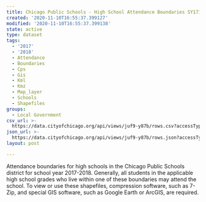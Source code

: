 ```yaml
---
title: Chicago Public Schools - High School Attendance Boundaries SY1718
created: '2020-11-10T16:55:37.399127'
modified: '2020-11-10T16:55:37.399138'
state: active
type: dataset
tags:
  - '2017'
  - '2018'
  - Attendance
  - Boundaries
  - Cps
  - Gis
  - Kml
  - Kmz
  - Map_layer
  - Schools
  - Shapefiles
groups:
  - Local Government
csv_url: >-
  https://data.cityofchicago.org/api/views/juf9-y87b/rows.csv?accessType=DOWNLOAD
json_url: >-
  https://data.cityofchicago.org/api/views/juf9-y87b/rows.json?accessType=DOWNLOAD
layout: post

---
```

Attendance boundaries for high schools in the Chicago Public Schools district for school year 2017-2018. Generally, all students in the applicable high school grades who live within one of these boundaries may attend the school. To view or use these shapefiles, compression software, such as 7-Zip, and special GIS software, such as Google Earth or ArcGIS, are required.
